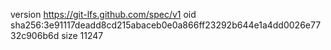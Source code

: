 version https://git-lfs.github.com/spec/v1
oid sha256:3e91117deadd8cd215abaceb0e0a866ff23292b644e1a4dd0026e7732c906b6d
size 11247
